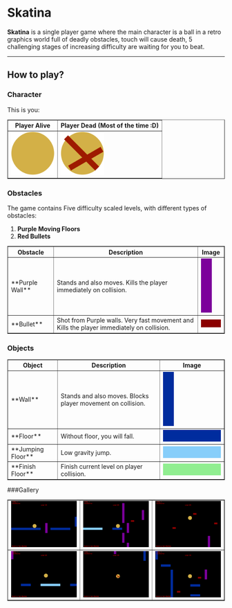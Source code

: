 # Skatina

**Skatina** is a single player game where the main character is a ball in a retro graphics world full of deadly obstacles, touch will cause death, 5 challenging stages of increasing difficulty are waiting for you to beat.

---

## How to play?

### Character

This is you:
<table border="1" cellspacing="0">
 <tr>
  <th>Player Alive</th>
  <th>Player Dead (Most of the time :D)</th>
 </tr>
 <tr>
  <td>
   <img src="https://raw.githubusercontent.com/idanbachar/skatina-game/master/images/player/player.png" width="100" />
  </td>
  <td>
   <img src="https://raw.githubusercontent.com/idanbachar/skatina-game/master/images/player/player_dead.png" width="100" />
  </td>
 </tr>
</table>

### Obstacles

The game contains Five difficulty scaled levels, with different types of obstacles:
1. **Purple Moving Floors**
2. **Red Bullets**

<table border="1" cellspacing="0">
 <tr>
  <th>Obstacle</th>
  <th>Description</th>
  <th>Image</th>
 </tr>
 <tr>
  <td>**Purple Wall**</td>
  <td>Stands and also moves. Kills the player immediately on collision.</td>
  <td>
   <img src="https://raw.githubusercontent.com/idanbachar/skatina-game/master/images/obstacles/wall_obstacle.png" width="25" />
  </td>
 </tr>
 <tr>
 	<td>**Bullet**</td>
  	<td>Shot from Purple walls. Very fast movement and Kills the player immediately on collision.</td>
  <td>
   <img src="https://raw.githubusercontent.com/idanbachar/skatina-game/master/images/obstacles/bullet.png" width="50" />
  </td>
 </tr>
</table>

### Objects

<table border="1" cellspacing="0">
 <tr>
  <th>Object</th>
  <th>Description</th>
  <th>Image</th>
 </tr>
 <tr>
  <td>**Wall**</td>
  <td>Stands and also moves. Blocks player movement on collision.</td>
  <td>
   <img src="https://raw.githubusercontent.com/idanbachar/skatina-game/master/images/objects/wall.png" width="25" />
  </td>
 </tr>
 <tr>
 	<td>**Floor**</td>
  	<td>Without floor, you will fall.</td>
  <td>
   <img src="https://raw.githubusercontent.com/idanbachar/skatina-game/master/images/objects/floor.png" width="250" />
  </td>
 </tr>
  <tr>
 	<td>**Jumping Floor**</td>
  	<td>Low gravity jump.</td>
  <td>
   <img src="https://raw.githubusercontent.com/idanbachar/skatina-game/master/images/objects/jumping_floor.png" width="250" />
  </td>
 </tr>
   <tr>
 	<td>**Finish Floor**</td>
  	<td>Finish current level on player collision.</td>
  <td>
   <img src="https://raw.githubusercontent.com/idanbachar/skatina-game/master/images/objects/finish_floor.png" width="250" />
  </td>
 </tr>
</table>

###Gallery
<table border="1" cellspacing="0">
 <tr>
  <td>
   <img src="https://raw.githubusercontent.com/idanbachar/skatina-game/master/images/gameplay/gameplay_1.png" width="350" />
  </td>
  <td>
   <img src="https://raw.githubusercontent.com/idanbachar/skatina-game/master/images/gameplay/gameplay_2.png" width="350" />
  </td>
   <td>
   <img src="https://raw.githubusercontent.com/idanbachar/skatina-game/master/images/gameplay/gameplay_3.png" width="350" />
  </td>
 </tr>
 <tr>
  <td>
   <img src="https://raw.githubusercontent.com/idanbachar/skatina-game/master/images/gameplay/gameplay_4.png" width="350" />
  </td>
  <td>
   <img src="https://raw.githubusercontent.com/idanbachar/skatina-game/master/images/gameplay/gameplay_5.png" width="350" />
  </td>
   <td>
   <img src="https://raw.githubusercontent.com/idanbachar/skatina-game/master/images/gameplay/gameplay_6.png" width="350" />
  </td>
 </tr>
</table>
